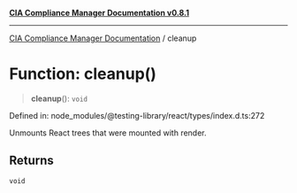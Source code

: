 [**CIA Compliance Manager Documentation v0.8.1**](../README.md)

***

[CIA Compliance Manager Documentation](../globals.md) / cleanup

# Function: cleanup()

> **cleanup**(): `void`

Defined in: node\_modules/@testing-library/react/types/index.d.ts:272

Unmounts React trees that were mounted with render.

## Returns

`void`
